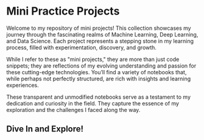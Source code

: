 # Mini Practice Projects
Welcome to my repository of mini projects! This collection showcases my journey through the fascinating realms of Machine Learning, Deep Learning, and Data Science. Each project represents a stepping stone in my learning process, filled with experimentation, discovery, and growth.

While I refer to these as "mini projects," they are more than just code snippets; they are reflections of my evolving understanding and passion for these cutting-edge technologies. You’ll find a variety of notebooks that, while perhaps not perfectly structured, are rich with insights and learning experiences.

These transparent and unmodified notebooks serve as a testament to my dedication and curiosity in the field. They capture the essence of my exploration and the challenges I faced along the way.

## Dive In and Explore!

